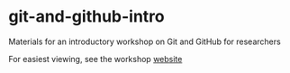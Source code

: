# git-and-github-intro
Materials for an introductory workshop on Git and GitHub for researchers

For easiest viewing, see the workshop [website](https://karink520.github.io/git-and-github-intro/)
